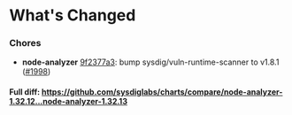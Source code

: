 # What's Changed

### Chores
- **node-analyzer** [9f2377a3](https://github.com/sysdiglabs/charts/commit/9f2377a336c251bf25a1975c00466275b1c6e40e): bump sysdig/vuln-runtime-scanner to v1.8.1 ([#1998](https://github.com/sysdiglabs/charts/issues/1998))
#### Full diff: https://github.com/sysdiglabs/charts/compare/node-analyzer-1.32.12...node-analyzer-1.32.13
